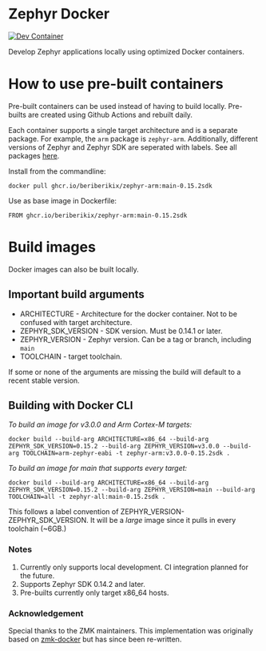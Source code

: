 # Zephyr Docker

[![Dev Container](https://github.com/beriberikix/zephyr-docker/actions/workflows/docker-publish.yml/badge.svg)](https://github.com/beriberikix/zephyr-docker/actions/workflows/docker-publish.yml)

Develop Zephyr applications locally using optimized Docker containers.

# How to use pre-built containers

Pre-built containers can be used instead of having to build locally. Pre-builts are created using Github Actions and rebuilt daily.

Each container supports a single target architecture and is a separate package. For example, the `arm` package is `zephyr-arm`. Additionally, different versions of Zephyr and Zephyr SDK are seperated with labels. See all packages [here](https://github.com/beriberikix?tab=packages&repo_name=zephyr-docker).

Install from the commandline:

```
docker pull ghcr.io/beriberikix/zephyr-arm:main-0.15.2sdk
```

Use as base image in Dockerfile:

```
FROM ghcr.io/beriberikix/zephyr-arm:main-0.15.2sdk
```

# Build images

Docker images can also be built locally.

## Important build arguments

* ARCHITECTURE - Architecture for the docker container. Not to be confused with target architecture.
* ZEPHYR_SDK_VERSION - SDK version. Must be 0.14.1 or later.
* ZEPHYR_VERSION - Zephyr version. Can be a tag or branch, including `main`
* TOOLCHAIN - target toolchain.

If some or none of the arguments are missing the build will default to a recent stable version.

## Building with Docker CLI

_To build an image for v3.0.0 and Arm Cortex-M targets:_

```
docker build --build-arg ARCHITECTURE=x86_64 --build-arg ZEPHYR_SDK_VERSION=0.15.2 --build-arg ZEPHYR_VERSION=v3.0.0 --build-arg TOOLCHAIN=arm-zephyr-eabi -t zephyr-arm:v3.0.0-0.15.2sdk .
```

_To build an image for main that supports every target:_

```
docker build --build-arg ARCHITECTURE=x86_64 --build-arg ZEPHYR_SDK_VERSION=0.15.2 --build-arg ZEPHYR_VERSION=main --build-arg TOOLCHAIN=all -t zephyr-all:main-0.15.2sdk .
```

This follows a label convention of ZEPHYR_VERSION-ZEPHYR_SDK_VERSION. It will be a _large_ image since it pulls in every toolchain (~6GB.)

### Notes

1. Currently only supports local development. CI integration planned for the future.
2. Supports Zephyr SDK 0.14.2 and later.
3. Pre-builts currently only target x86_64 hosts.

### Acknowledgement

Special thanks to the ZMK maintainers. This implementation was originally based on [zmk-docker](https://github.com/zmkfirmware/zmk-docker) but has since been re-written.
